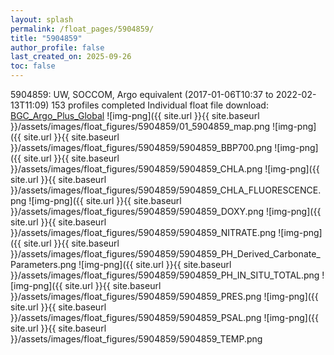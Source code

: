 ```yaml
---
layout: splash
permalink: /float_pages/5904859/
title: "5904859"
author_profile: false
last_created_on: 2025-09-26
toc: false
---
```

 
5904859: UW, SOCCOM, Argo equivalent (2017-01-06T10:37 to 2022-02-13T11:09)
153 profiles completed
Individual float file download: [BGC_Argo_Plus_Global](https://ftp.soest.hawaii.edu/bgc_argo_plus/Individual_Floats/outliers_removed/5904859_Sprof_processed.nc)
![img-png]({{ site.url }}{{ site.baseurl }}/assets/images/float_figures/5904859/01_5904859_map.png
![img-png]({{ site.url }}{{ site.baseurl }}/assets/images/float_figures/5904859/5904859_BBP700.png
![img-png]({{ site.url }}{{ site.baseurl }}/assets/images/float_figures/5904859/5904859_CHLA.png
![img-png]({{ site.url }}{{ site.baseurl }}/assets/images/float_figures/5904859/5904859_CHLA_FLUORESCENCE.png
![img-png]({{ site.url }}{{ site.baseurl }}/assets/images/float_figures/5904859/5904859_DOXY.png
![img-png]({{ site.url }}{{ site.baseurl }}/assets/images/float_figures/5904859/5904859_NITRATE.png
![img-png]({{ site.url }}{{ site.baseurl }}/assets/images/float_figures/5904859/5904859_PH_Derived_Carbonate_Parameters.png
![img-png]({{ site.url }}{{ site.baseurl }}/assets/images/float_figures/5904859/5904859_PH_IN_SITU_TOTAL.png
![img-png]({{ site.url }}{{ site.baseurl }}/assets/images/float_figures/5904859/5904859_PRES.png
![img-png]({{ site.url }}{{ site.baseurl }}/assets/images/float_figures/5904859/5904859_PSAL.png
![img-png]({{ site.url }}{{ site.baseurl }}/assets/images/float_figures/5904859/5904859_TEMP.png
